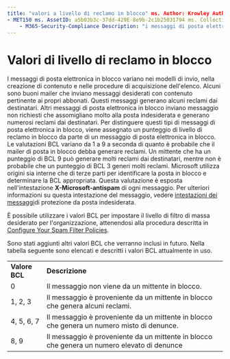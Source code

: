 ```yaml
---
title: "valori a livello di reclamo in blocco" ms. Author: Krowley Author: kccross Manager: laurawi ms. Date: 3/5/2015 ms. audience: ITPro ms. Topic: article ms. Service: O365-seccomp ms. Custom: TN2DMC localization_priority: Normal search. appverid:
- MET150 ms. AssetID: a5b03b3c-37dd-429E-8e9b-2c1b25031794 ms. Collection:
    - M365-Security-Compliance Description: "i messaggi di posta elettronica in blocco variano nelle procedure di invio di tterns, creazione di contenuto e acquisizione di elenchi. Alcuni sono buoni mailer che inviano messaggi desiderati con contenuto pertinente ai propri abbonati. Questi messaggi generano alcuni reclami dai destinatari. Altri messaggi di posta elettronica in blocco inviano messaggio non richiesti che assomigliano molto alla posta indesiderata e generano numerosi reclami dai destinatari. Per distinguere questi tipi di messaggi di posta elettronica in blocco, viene assegnato un punteggio di livello di reclamo in blocco da parte di un messaggio di posta elettronica in blocco. Le valutazioni BCL variano da 1 a 9 a seconda di quanto è probabile che il mailer di posta in blocco debba generare reclami. Un mittente che ha un punteggio di BCL 9 può generare molti reclami dai destinatari, mentre non è probabile che un punteggio di BCL 3 generi molti reclami. Microsoft utilizza origini sia interne che di terze parti per identificare la posta in blocco e determinare la BCL appropriata. Questa valutazione è esposta nell'intestazione X-Microsoft-antispam di ogni messaggio. Per ulteriori informazioni su questa intestazione del messaggio, vedere intestazioni dei messaggi di protezione da posta indesiderata. "
---
```


# <a name="bulk-complaint-level-values"></a>Valori di livello di reclamo in blocco

I messaggi di posta elettronica in blocco variano nei modelli di invio, nella creazione di contenuto e nelle procedure di acquisizione dell'elenco. Alcuni sono buoni mailer che inviano messaggi desiderati con contenuto pertinente ai propri abbonati. Questi messaggi generano alcuni reclami dai destinatari. Altri messaggi di posta elettronica in blocco inviano messaggio non richiesti che assomigliano molto alla posta indesiderata e generano numerosi reclami dai destinatari. Per distinguere questi tipi di messaggi di posta elettronica in blocco, viene assegnato un punteggio di livello di reclamo in blocco da parte di un messaggio di posta elettronica in blocco. Le valutazioni BCL variano da 1 a 9 a seconda di quanto è probabile che il mailer di posta in blocco debba generare reclami. Un mittente che ha un punteggio di BCL 9 può generare molti reclami dai destinatari, mentre non è probabile che un punteggio di BCL 3 generi molti reclami. Microsoft utilizza origini sia interne che di terze parti per identificare la posta in blocco e determinare la BCL appropriata. Questa valutazione è esposta nell'intestazione **X-Microsoft-antispam** di ogni messaggio. Per ulteriori informazioni su questa intestazione del messaggio, vedere [intestazioni dei messaggi](anti-spam-message-headers.md)di protezione da posta indesiderata. 
  
È possibile utilizzare i valori BCL per impostare il livello di filtro di massa desiderato per l'organizzazione, attenendosi alla procedura descritta in [Configure Your Spam Filter Policies](configure-your-spam-filter-policies.md).
  
Sono stati aggiunti altri valori BCL che verranno inclusi in futuro. Nella tabella seguente sono elencati e descritti i valori BCL attualmente in uso.
  
|||
|:-----|:-----|
|**Valore BCL** <br/> |**Descrizione** <br/> |
|0  <br/> |Il messaggio non viene da un mittente in blocco.  <br/> |
|1, 2, 3  <br/> |Il messaggio è proveniente da un mittente in blocco che genera alcuni reclami.  <br/> |
|4, 5, 6, 7  <br/> |Il messaggio è proveniente da un mittente in blocco che genera un numero misto di denunce.  <br/> |
|8, 9  <br/> |Il messaggio è proveniente da un mittente in blocco che genera un numero elevato di denunce  <br/> |
   


